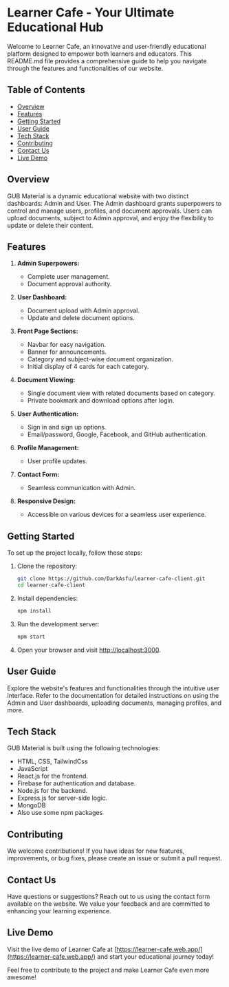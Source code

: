 # Learner Cafe - Your Ultimate Educational Hub

Welcome to Learner Cafe, an innovative and user-friendly educational platform designed to empower both learners and educators. This README.md file provides a comprehensive guide to help you navigate through the features and functionalities of our website.

## Table of Contents
- [Overview](#overview)
- [Features](#features)
- [Getting Started](#getting-started)
- [User Guide](#user-guide)
- [Tech Stack](#tech-stack)
- [Contributing](#contributing)
- [Contact Us](#contact-us)
- [Live Demo](#live-demo)

## Overview

GUB Material is a dynamic educational website with two distinct dashboards: Admin and User. The Admin dashboard grants superpowers to control and manage users, profiles, and document approvals. Users can upload documents, subject to Admin approval, and enjoy the flexibility to update or delete their content.

## Features

1. **Admin Superpowers:**
   - Complete user management.
   - Document approval authority.

2. **User Dashboard:**
   - Document upload with Admin approval.
   - Update and delete document options.

3. **Front Page Sections:**
   - Navbar for easy navigation.
   - Banner for announcements.
   - Category and subject-wise document organization.
   - Initial display of 4 cards for each category.

4. **Document Viewing:**
   - Single document view with related documents based on category.
   - Private bookmark and download options after login.

5. **User Authentication:**
   - Sign in and sign up options.
   - Email/password, Google, Facebook, and GitHub authentication.

6. **Profile Management:**
   - User profile updates.

7. **Contact Form:**
   - Seamless communication with Admin.

8. **Responsive Design:**
   - Accessible on various devices for a seamless user experience.

## Getting Started

To set up the project locally, follow these steps:

1. Clone the repository:

   ```bash
   git clone https://github.com/DarkAsfu/learner-cafe-client.git
   cd learner-cafe-client
   ```

2. Install dependencies:

   ```bash
   npm install
   ```

3. Run the development server:

   ```bash
   npm start
   ```

4. Open your browser and visit [http://localhost:3000](http://localhost:3000).

## User Guide

Explore the website's features and functionalities through the intuitive user interface. Refer to the documentation for detailed instructions on using the Admin and User dashboards, uploading documents, managing profiles, and more.

## Tech Stack

GUB Material is built using the following technologies:

- HTML, CSS, TailwindCss
- JavaScript
- React.js for the frontend.
- Firebase for authentication and database.
- Node.js for the backend.
- Express.js for server-side logic.
- MongoDB
- Also use some npm packages


## Contributing

We welcome contributions! If you have ideas for new features, improvements, or bug fixes, please create an issue or submit a pull request.

## Contact Us

Have questions or suggestions? Reach out to us using the contact form available on the website. We value your feedback and are committed to enhancing your learning experience.

## Live Demo

Visit the live demo of Learner Cafe at [https://learner-cafe.web.app/](https://learner-cafe.web.app/) and start your educational journey today!

Feel free to contribute to the project and make Learner Cafe even more awesome!
